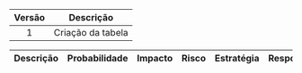 |Versão|Descrição|
|:-:|:-:|
|1|Criação da tabela|

|Descrição|Probabilidade|Impacto|Risco|Estratégia|Resposta|Responsável|Status|
|:-:|:-:|:-:|:-:|:-:|:-:|:-:|:-:|
